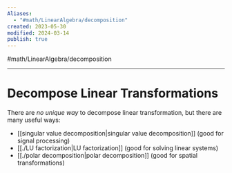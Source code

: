 ```yaml
---
Aliases:
  - "#math/LinearAlgebra/decomposition"
created: 2023-05-30
modified: 2024-03-14
publish: true
---
```


#math/LinearAlgebra/decomposition 

---
# Decompose Linear Transformations
There are *no unique way* to decompose linear transformation, but there are many useful ways:
- [[singular value decomposition|singular value decomposition]] (good for signal processing)
- [[./LU factorization|LU factorization]] (good for solving linear systems)
- [[./polar decomposition|polar decomposition]] (good for spatial transformations)